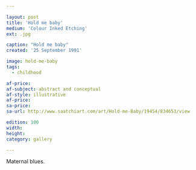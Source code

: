 ```yaml
---

layout: post
title: 'Hold me baby'
medium: 'Colour Inked Etching'
ext: .jpg

caption: "Hold me baby"
created: '25 September 1991'

image: hold-me-baby
tags:
  - childhood

af-price:
af-subject: abstract and conceptual
af-style: illustrative
af-price:
sa-price:
sa-url: http://www.saatchiart.com/art/Hold-me-Baby/19454/834653/view

edition: 100
width:
height:
category: gallery

---
```


Maternal blues.
